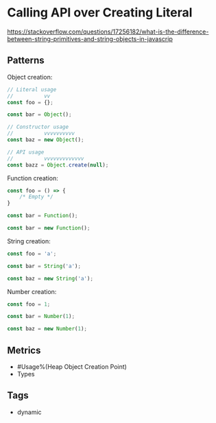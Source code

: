 # Calling API over Creating Literal

https://stackoverflow.com/questions/17256182/what-is-the-difference-between-string-primitives-and-string-objects-in-javascrip

## Patterns

Object creation:

```js
// Literal usage
//          vv
const foo = {};

const bar = Object();

// Constructor usage
//          vvvvvvvvvv
const baz = new Object();

// API usage
//          vvvvvvvvvvvvv
const bazz = Object.create(null);
```

Function creation:

```js
const foo = () => {
    /* Empty */
}

const bar = Function();

const bar = new Function();
```

String creation:

```js
const foo = 'a';

const bar = String('a');

const baz = new String('a');
```

Number creation:

```js
const foo = 1;

const bar = Number(1);

const baz = new Number(1);
```

## Metrics

* #Usage%(Heap Object Creation Point)
* Types

## Tags

* dynamic
